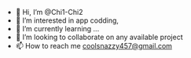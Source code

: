 - 👋 Hi, I’m @Chi1-Chi2
- 👀 I’m interested in app codding, 
- 🌱 I’m currently learning ...
- 💞️ I’m looking to collaborate on any available project
- 📫 How to reach me coolsnazzy457@gmail.com

<!---
Chi1-Chi2/Chi1-Chi2 is a ✨ special ✨ repository because its `README.md` (this file) appears on your GitHub profile.
You can click the Preview link to take a look at your changes.
--->
